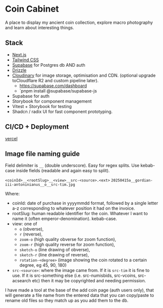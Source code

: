 # Coin Cabinet

A place to display my ancient coin collection, explore macro photography and learn about interesting things.

## Stack

- [Next.js](https://nextjs.org)
- [Tailwind CSS](https://tailwindcss.com)
- [Supabase](https://supabase.com) for Postgres db AND auth
- [Drizzle](https://orm.drizzle.team)
- [Cloudinary](https://console.cloudinary.com/) for image storage, optimisation and CDN. (optional upgrade toCloudflare R2 and custom pipeline later).
  - https://supabase.com/dashboard
  - `pnpm install @supabase/supabase-js
- Supabase for auth
- Storybook for component management
- Vitest + Storybook for testing
- Shadcn / radix UI for fast component prototyping.

## CI/CD + Deployment

[vercel](https://vercel.com/timmdays-projects/coin-cabinet/deployments)

## Image file naming guide

Field delimiter is `__` (double underscore). Easy for regex splits.
Use kebab-case inside fields (readable and again easy to split).

`<coinId>__<rootSlug>__<view>__src-<source>.<ext>`
`20250415a__gordian-iii-antoninianus__o__src-tim.jpg`

Where:

- coinId: date of purchase in yyyymmdd format, followed by a single letter a-z corresponding to whatever position it had on the invoice.
- rootSlug: human readable identifier for the coin. Whatever I want to name it (often emperor-denomination). kebab-case.
- view: one of
  - `o` (obverse),
  - `r` (reverse),
  - `zoom-o` (high quality obverse for zoom function),
  - `zoom-r` (high quality reverse for zoom function),
  - `sketch-o` (line drawing of obverse),
  - `sketch-r` (line drawing of reverse),
  - `rotation-<degree>` (image showing the coin rotated to a certain degree, eg 45, 90, 180)
- `src-<source>`: where the image came from. If it is `src-tim` it is fine to use. If it is src-something else (i.e. src-numisbids, src-vcoins, src-acsearch etc) then it may be copyrighted and needing permission.

I have made a tool at the base of the add coin page (auth users only), that will generate a file name from the entered data that you can copy/paste to rename old files so they match up as you add them to the db.
